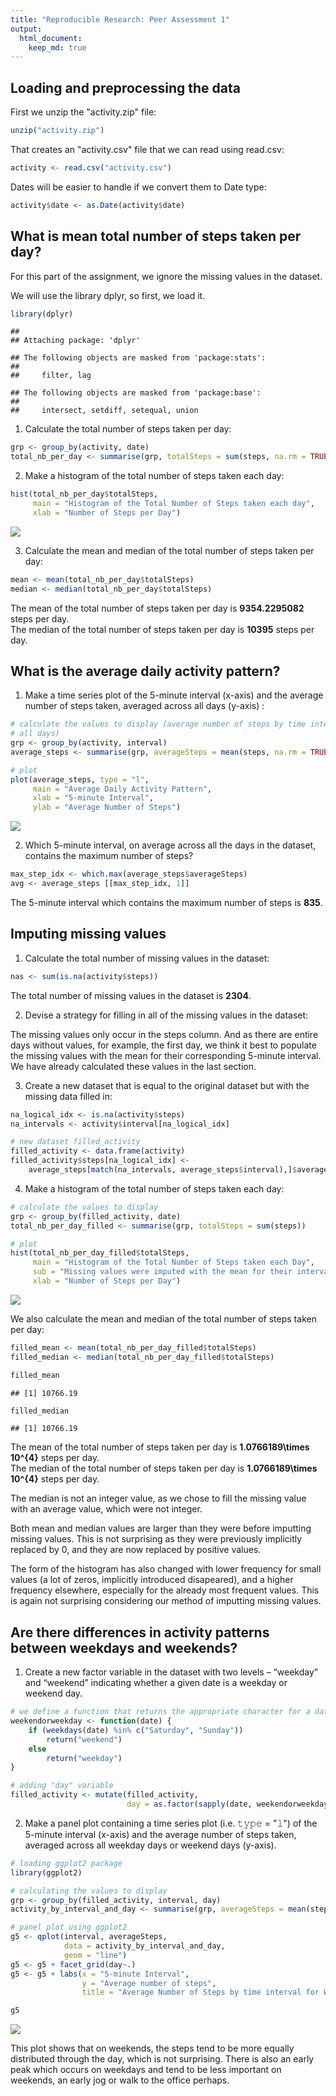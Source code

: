 ```yaml
---
title: "Reproducible Research: Peer Assessment 1"
output: 
  html_document:
    keep_md: true
---
```



## Loading and preprocessing the data

First we unzip the "activity.zip" file:

```r
unzip("activity.zip")
```

That creates an "activity.csv" file that we can read using read.csv:

```r
activity <- read.csv("activity.csv")
```

Dates will be easier to handle if we convert them to Date type:

```r
activity$date <- as.Date(activity$date)
```


## What is mean total number of steps taken per day?

For this part of the assignment, we ignore the missing values in the dataset.  

We will use the library dplyr, so first, we load it.

```r
library(dplyr)
```

```
## 
## Attaching package: 'dplyr'
```

```
## The following objects are masked from 'package:stats':
## 
##     filter, lag
```

```
## The following objects are masked from 'package:base':
## 
##     intersect, setdiff, setequal, union
```

1. Calculate the total number of steps taken per day:

```r
grp <- group_by(activity, date)
total_nb_per_day <- summarise(grp, totalSteps = sum(steps, na.rm = TRUE))
```

2. Make a histogram of the total number of steps taken each day:

```r
hist(total_nb_per_day$totalSteps, 
     main = "Histogram of the Total Number of Steps taken each day",
     xlab = "Number of Steps per Day")
```

![](PA1_template_files/figure-html/histogram_1-1.png)<!-- -->

3. Calculate the mean and median of the total number of steps taken per day:

```r
mean <- mean(total_nb_per_day$totalSteps)
median <- median(total_nb_per_day$totalSteps)
```

The mean of the total number of steps taken per day is **9354.2295082** steps per day.  
The median of the total number of steps taken per day is **10395** steps per day.  


## What is the average daily activity pattern?

1. Make a time series plot of the 5-minute interval (x-axis) and the average number of steps taken, averaged across all days (y-axis) :


```r
# calculate the values to display (average number of steps by time interval accross 
# all days)
grp <- group_by(activity, interval)
average_steps <- summarise(grp, averageSteps = mean(steps, na.rm = TRUE))

# plot
plot(average_steps, type = "l",
     main = "Average Daily Activity Pattern",
     xlab = "5-minute Interval",
     ylab = "Average Number of Steps")
```

![](PA1_template_files/figure-html/time_series_plot_1-1.png)<!-- -->

2. Which 5-minute interval, on average across all the days in the dataset, contains the maximum number of steps?

```r
max_step_idx <- which.max(average_steps$averageSteps)
avg <- average_steps [[max_step_idx, 1]]
```

The 5-minute interval which contains the maximum number of steps is **835**.


## Imputing missing values

1. Calculate the total number of missing values in the dataset:

```r
nas <- sum(is.na(activity$steps))
```

The total number of missing values in the dataset is **2304**.


2. Devise a strategy for filling in all of the missing values in the dataset:  

The missing values only occur in the steps column. And as there are entire days without values, for example, the first day, we think it best to populate the missing values with the mean for their corresponding 5-minute interval. We have already calculated these values in the last section.

3. Create a new dataset that is equal to the original dataset but with the missing data filled in:


```r
na_logical_idx <- is.na(activity$steps)
na_intervals <- activity$interval[na_logical_idx]

# new dataset filled_activity
filled_activity <- data.frame(activity)
filled_activity$steps[na_logical_idx] <- 
    average_steps[match(na_intervals, average_steps$interval),]$averageSteps
```


4. Make a histogram of the total number of steps taken each day:


```r
# calculate the values to display
grp <- group_by(filled_activity, date)
total_nb_per_day_filled <- summarise(grp, totalSteps = sum(steps))

# plot
hist(total_nb_per_day_filled$totalSteps, 
     main = "Histogram of the Total Number of Steps taken each Day",
     sub = "Missing values were imputed with the mean for their interval",
     xlab = "Number of Steps per Day")
```

![](PA1_template_files/figure-html/histogram_2-1.png)<!-- -->

We also calculate the mean and median of the total number of steps taken per day:

```r
filled_mean <- mean(total_nb_per_day_filled$totalSteps)
filled_median <- median(total_nb_per_day_filled$totalSteps)
```


```r
filled_mean
```

```
## [1] 10766.19
```

```r
filled_median
```

```
## [1] 10766.19
```

The mean of the total number of steps taken per day is **1.0766189\times 10^{4}** steps per day.  
The median of the total number of steps taken per day is **1.0766189\times 10^{4}** steps per day.

The median is not an integer value, as we chose to fill the missing value with an average value, which were not integer.

Both mean and median values are larger than they were before imputting missing values. This is not surprising as they were previously implicitly replaced by 0, and they are now replaced by positive values.

The form of the histogram has also changed with lower frequency for small values (a lot of zeros, implicitly introduced disapeared), and a higher frequency elsewhere, especially for the already most frequent values. This is again not surprising considering our method of imputting missing values.


## Are there differences in activity patterns between weekdays and weekends?

1. Create a new factor variable in the dataset with two levels – “weekday” and “weekend” indicating whether a given date is a weekday or weekend day.

```r
# we define a function that returns the appropriate character for a date
weekendorweekday <- function(date) {
    if (weekdays(date) %in% c("Saturday", "Sunday")) 
        return("weekend")
    else
        return("weekday")
}

# adding "day" variable
filled_activity <- mutate(filled_activity, 
                          day = as.factor(sapply(date, weekendorweekday)))
```


2. Make a panel plot containing a time series plot (i.e. 𝚝𝚢𝚙𝚎 = "𝚕") of the 5-minute interval (x-axis) and the average number of steps taken, averaged across all weekday days or weekend days (y-axis).

```r
# loading ggplot2 package
library(ggplot2)

# calculating the values to display
grp <- group_by(filled_activity, interval, day)
activity_by_interval_and_day <- summarise(grp, averageSteps = mean(steps))

# panel plot using ggplot2
g5 <- qplot(interval, averageSteps, 
            data = activity_by_interval_and_day, 
            geom = "line")
g5 <- g5 + facet_grid(day~.)
g5 <- g5 + labs(x = "5-minute Interval",
                y = "Average number of steps",
                title = "Average Number of Steps by time interval for Weekdays and Weekend Days")

g5
```

![](PA1_template_files/figure-html/time_series_2-1.png)<!-- -->

This plot shows that on weekends, the steps tend to be more equally distributed through the day, which is not surprising. There is also an early peak which occurs on weekdays and tend to be less important on weekends, an early jog or walk to the office perhaps.

